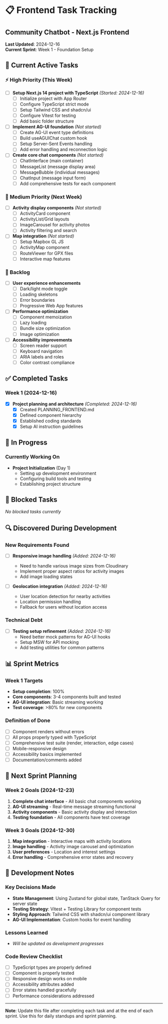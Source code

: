 # 📋 Frontend Task Tracking
## Community Chatbot - Next.js Frontend

**Last Updated**: 2024-12-16  
**Current Sprint**: Week 1 - Foundation Setup

## 🎯 Current Active Tasks

### ⚡ High Priority (This Week)
- [ ] **Setup Next.js 14 project with TypeScript** *(Started: 2024-12-16)*
  - [ ] Initialize project with App Router
  - [ ] Configure TypeScript strict mode
  - [ ] Setup Tailwind CSS and shadcn/ui
  - [ ] Configure Vitest for testing
  - [ ] Add basic folder structure

- [ ] **Implement AG-UI foundation** *(Not started)*
  - [ ] Create AG-UI event type definitions
  - [ ] Build useAGUIChat custom hook
  - [ ] Setup Server-Sent Events handling
  - [ ] Add error handling and reconnection logic

- [ ] **Create core chat components** *(Not started)*
  - [ ] ChatInterface (main container)
  - [ ] MessageList (message display area)
  - [ ] MessageBubble (individual messages)
  - [ ] ChatInput (message input form)
  - [ ] Add comprehensive tests for each component

### 🔄 Medium Priority (Next Week)
- [ ] **Activity display components** *(Not started)*
  - [ ] ActivityCard component
  - [ ] ActivityList/Grid layouts
  - [ ] ImageCarousel for activity photos
  - [ ] Activity filtering and search

- [ ] **Map integration** *(Not started)*
  - [ ] Setup Mapbox GL JS
  - [ ] ActivityMap component
  - [ ] RouteViewer for GPX files
  - [ ] Interactive map features

### 📅 Backlog
- [ ] **User experience enhancements**
  - [ ] Dark/light mode toggle
  - [ ] Loading skeletons
  - [ ] Error boundaries
  - [ ] Progressive Web App features

- [ ] **Performance optimization**
  - [ ] Component memoization
  - [ ] Lazy loading
  - [ ] Bundle size optimization
  - [ ] Image optimization

- [ ] **Accessibility improvements**
  - [ ] Screen reader support
  - [ ] Keyboard navigation
  - [ ] ARIA labels and roles
  - [ ] Color contrast compliance

## ✅ Completed Tasks

### Week 1 (2024-12-16)
- [x] **Project planning and architecture** *(Completed: 2024-12-16)*
  - [x] Created PLANNING_FRONTEND.md
  - [x] Defined component hierarchy
  - [x] Established coding standards
  - [x] Setup AI instruction guidelines

## 🚧 In Progress

### Currently Working On
- **Project Initialization** (Day 1)
  - Setting up development environment
  - Configuring build tools and testing
  - Establishing project structure

## 🛑 Blocked Tasks

*No blocked tasks currently*

## 🔍 Discovered During Development

### New Requirements Found
- [ ] **Responsive image handling** *(Added: 2024-12-16)*
  - Need to handle various image sizes from Cloudinary
  - Implement proper aspect ratios for activity images
  - Add image loading states

- [ ] **Geolocation integration** *(Added: 2024-12-16)*
  - User location detection for nearby activities
  - Location permission handling
  - Fallback for users without location access

### Technical Debt
- [ ] **Testing setup refinement** *(Added: 2024-12-16)*
  - Need better mock patterns for AG-UI hooks
  - Setup MSW for API mocking
  - Add testing utilities for common patterns

## 📊 Sprint Metrics

### Week 1 Targets
- **Setup completion**: 100%
- **Core components**: 3-4 components built and tested
- **AG-UI integration**: Basic streaming working
- **Test coverage**: >80% for new components

### Definition of Done
- [ ] Component renders without errors
- [ ] All props properly typed with TypeScript
- [ ] Comprehensive test suite (render, interaction, edge cases)
- [ ] Mobile-responsive design
- [ ] Accessibility basics implemented
- [ ] Documentation/comments added

## 🎯 Next Sprint Planning

### Week 2 Goals (2024-12-23)
1. **Complete chat interface** - All basic chat components working
2. **AG-UI streaming** - Real-time message streaming functional
3. **Activity components** - Basic activity display and interaction
4. **Testing foundation** - All components have test coverage

### Week 3 Goals (2024-12-30)
1. **Map integration** - Interactive maps with activity locations
2. **Image handling** - Activity image carousel and optimization
3. **User preferences** - Location and interest settings
4. **Error handling** - Comprehensive error states and recovery

## 🔧 Development Notes

### Key Decisions Made
- **State Management**: Using Zustand for global state, TanStack Query for server state
- **Testing Strategy**: Vitest + Testing Library for component tests
- **Styling Approach**: Tailwind CSS with shadcn/ui component library
- **AG-UI Implementation**: Custom hooks for event handling

### Lessons Learned
- *Will be updated as development progresses*

### Code Review Checklist
- [ ] TypeScript types are properly defined
- [ ] Component is properly tested
- [ ] Responsive design works on mobile
- [ ] Accessibility attributes added
- [ ] Error states handled gracefully
- [ ] Performance considerations addressed

---

**Note**: Update this file after completing each task and at the end of each sprint. Use this for daily standups and sprint planning.
